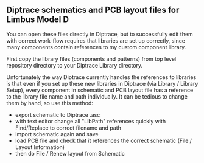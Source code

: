 ## Diptrace schematics and PCB layout files for Limbus Model D

You can open these files directly in Diptrace, but to successfully edit them with correct work-flow requires that libraries are set up correctly, since many components contain references to my custom component library.

First copy the library files (components and patterns) from top level repository directory to your Diptrace Library directory.

Unfortunately the way Diptrace currently handles the references to libraries is that even if you set up these new libraries in Diptrace (via Library / Library Setup), every component in schematic and PCB layout file has a reference to the library file name and path individually. It can be tedious to change them by hand, so use this method:
- export schematic to Diptrace .asc
- with text editor change all "LibPath" references quickly with Find/Replace to correct filename and path
- import schematic again and save
- load PCB file and check that it references the correct schematic (File / Layout Information)
- then do File / Renew layout from Schematic


